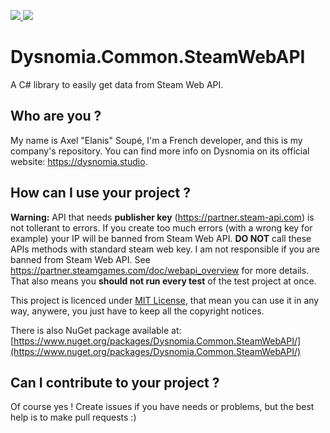 [
![](https://img.shields.io/nuget/dt/Dysnomia.Common.SteamWebAPI?label=NuGet%20Downloads)
![](https://img.shields.io/nuget/v/Dysnomia.Common.SteamWebAPI?label=NuGet%20Version)
](https://nuget.org/packages/Dysnomia.Common.SteamWebAPI)


# Dysnomia.Common.SteamWebAPI
A C# library to easily get data from Steam Web API.

## Who are you ?
My name is Axel "Elanis" Soupé, I'm a French developer, and this is my company's repository. You can find more info on Dysnomia on its official website: https://dysnomia.studio.

## How can I use your project ?

**Warning:** API that needs **publisher key** (https://partner.steam-api.com) is not tollerant to errors. If you create too much errors (with a wrong key for example) your IP will be banned from Steam Web API. **DO NOT** call these APIs methods with standard steam web key. I am not responsible if you are banned from Steam Web API. See https://partner.steamgames.com/doc/webapi_overview for more details. That also means you **should not run every test** of the test project at once.

This project is licenced under [MIT License](https://opensource.org/licenses/MIT), that mean you can use it in any way, anywere, you just have to keep all the copyright notices.

There is also NuGet package available at: [https://www.nuget.org/packages/Dysnomia.Common.SteamWebAPI/](https://www.nuget.org/packages/Dysnomia.Common.SteamWebAPI/)

## Can I contribute to your project ?
Of course yes ! Create issues if you have needs or problems, but the best help is to make pull requests :)
